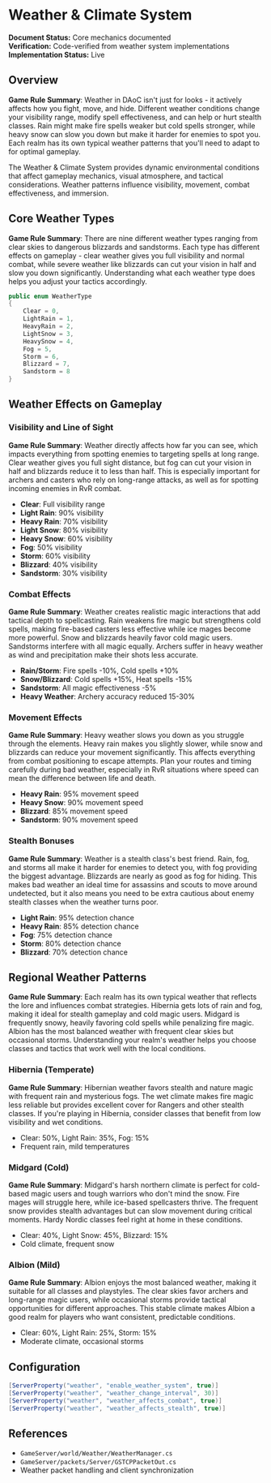 # Weather & Climate System

**Document Status:** Core mechanics documented  
**Verification:** Code-verified from weather system implementations  
**Implementation Status:** Live

## Overview

**Game Rule Summary**: Weather in DAoC isn't just for looks - it actively affects how you fight, move, and hide. Different weather conditions change your visibility range, modify spell effectiveness, and can help or hurt stealth classes. Rain might make fire spells weaker but cold spells stronger, while heavy snow can slow you down but make it harder for enemies to spot you. Each realm has its own typical weather patterns that you'll need to adapt to for optimal gameplay.

The Weather & Climate System provides dynamic environmental conditions that affect gameplay mechanics, visual atmosphere, and tactical considerations. Weather patterns influence visibility, movement, combat effectiveness, and immersion.

## Core Weather Types

**Game Rule Summary**: There are nine different weather types ranging from clear skies to dangerous blizzards and sandstorms. Each type has different effects on gameplay - clear weather gives you full visibility and normal combat, while severe weather like blizzards can cut your vision in half and slow you down significantly. Understanding what each weather type does helps you adjust your tactics accordingly.

```csharp
public enum WeatherType
{
    Clear = 0,
    LightRain = 1,
    HeavyRain = 2,
    LightSnow = 3,
    HeavySnow = 4,
    Fog = 5,
    Storm = 6,
    Blizzard = 7,
    Sandstorm = 8
}
```

## Weather Effects on Gameplay

### Visibility and Line of Sight

**Game Rule Summary**: Weather directly affects how far you can see, which impacts everything from spotting enemies to targeting spells at long range. Clear weather gives you full sight distance, but fog can cut your vision in half and blizzards reduce it to less than half. This is especially important for archers and casters who rely on long-range attacks, as well as for spotting incoming enemies in RvR combat.

- **Clear**: Full visibility range
- **Light Rain**: 90% visibility
- **Heavy Rain**: 70% visibility  
- **Light Snow**: 80% visibility
- **Heavy Snow**: 60% visibility
- **Fog**: 50% visibility
- **Storm**: 60% visibility
- **Blizzard**: 40% visibility
- **Sandstorm**: 30% visibility

### Combat Effects

**Game Rule Summary**: Weather creates realistic magic interactions that add tactical depth to spellcasting. Rain weakens fire magic but strengthens cold spells, making fire-based casters less effective while ice mages become more powerful. Snow and blizzards heavily favor cold magic users. Sandstorms interfere with all magic equally. Archers suffer in heavy weather as wind and precipitation make their shots less accurate.

- **Rain/Storm**: Fire spells -10%, Cold spells +10%
- **Snow/Blizzard**: Cold spells +15%, Heat spells -15%
- **Sandstorm**: All magic effectiveness -5%
- **Heavy Weather**: Archery accuracy reduced 15-30%

### Movement Effects

**Game Rule Summary**: Heavy weather slows you down as you struggle through the elements. Heavy rain makes you slightly slower, while snow and blizzards can reduce your movement significantly. This affects everything from combat positioning to escape attempts. Plan your routes and timing carefully during bad weather, especially in RvR situations where speed can mean the difference between life and death.

- **Heavy Rain**: 95% movement speed
- **Heavy Snow**: 90% movement speed
- **Blizzard**: 85% movement speed
- **Sandstorm**: 90% movement speed

### Stealth Bonuses

**Game Rule Summary**: Weather is a stealth class's best friend. Rain, fog, and storms all make it harder for enemies to detect you, with fog providing the biggest advantage. Blizzards are nearly as good as fog for hiding. This makes bad weather an ideal time for assassins and scouts to move around undetected, but it also means you need to be extra cautious about enemy stealth classes when the weather turns poor.

- **Light Rain**: 95% detection chance
- **Heavy Rain**: 85% detection chance
- **Fog**: 75% detection chance
- **Storm**: 80% detection chance
- **Blizzard**: 70% detection chance

## Regional Weather Patterns

**Game Rule Summary**: Each realm has its own typical weather that reflects the lore and influences combat strategies. Hibernia gets lots of rain and fog, making it ideal for stealth gameplay and cold magic users. Midgard is frequently snowy, heavily favoring cold spells while penalizing fire magic. Albion has the most balanced weather with frequent clear skies but occasional storms. Understanding your realm's weather helps you choose classes and tactics that work well with the local conditions.

### Hibernia (Temperate)

**Game Rule Summary**: Hibernian weather favors stealth and nature magic with frequent rain and mysterious fogs. The wet climate makes fire magic less reliable but provides excellent cover for Rangers and other stealth classes. If you're playing in Hibernia, consider classes that benefit from low visibility and wet conditions.

- Clear: 50%, Light Rain: 35%, Fog: 15%
- Frequent rain, mild temperatures

### Midgard (Cold)

**Game Rule Summary**: Midgard's harsh northern climate is perfect for cold-based magic users and tough warriors who don't mind the snow. Fire mages will struggle here, while ice-based spellcasters thrive. The frequent snow provides stealth advantages but can slow movement during critical moments. Hardy Nordic classes feel right at home in these conditions.

- Clear: 40%, Light Snow: 45%, Blizzard: 15%
- Cold climate, frequent snow

### Albion (Mild)

**Game Rule Summary**: Albion enjoys the most balanced weather, making it suitable for all classes and playstyles. The clear skies favor archers and long-range magic users, while occasional storms provide tactical opportunities for different approaches. This stable climate makes Albion a good realm for players who want consistent, predictable conditions.

- Clear: 60%, Light Rain: 25%, Storm: 15%
- Moderate climate, occasional storms

## Configuration

```csharp
[ServerProperty("weather", "enable_weather_system", true)]
[ServerProperty("weather", "weather_change_interval", 30)]
[ServerProperty("weather", "weather_affects_combat", true)]
[ServerProperty("weather", "weather_affects_stealth", true)]
```

## References

- `GameServer/world/Weather/WeatherManager.cs`
- `GameServer/packets/Server/GSTCPPacketOut.cs`
- Weather packet handling and client synchronization 